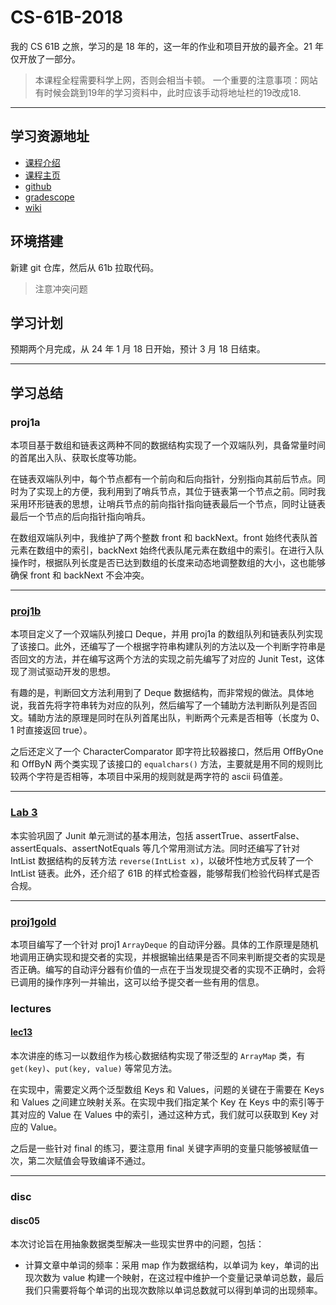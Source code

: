 # CS-61B-2018

我的 CS 61B 之旅，学习的是 18 年的，这一年的作业和项目开放的最齐全。21 年仅开放了一部分。

> 本课程全程需要科学上网，否则会相当卡顿。
> 一个重要的注意事项：网站有时候会跳到19年的学习资料中，此时应该手动将地址栏的19改成18.

---

## 学习资源地址

- [课程介绍](https://sp18.datastructur.es/about.html#auditing-cs61b)
- [课程主页](https://sp18.datastructur.es/)
- [github](https://github.com/Berkeley-CS61B)
- [gradescope](https://www.gradescope.com/)
- [wiki](https://csdiy.wiki/%E6%95%B0%E6%8D%AE%E7%BB%93%E6%9E%84%E4%B8%8E%E7%AE%97%E6%B3%95/CS61B/#_3)

## 环境搭建

新建 git 仓库，然后从 61b 拉取代码。
> 注意冲突问题

## 学习计划

预期两个月完成，从 24 年 1 月 18 日开始，预计 3 月 18 日结束。

---

## 学习总结

### proj1a

本项目基于数组和链表这两种不同的数据结构实现了一个双端队列，具备常量时间的首尾出入队、获取长度等功能。

在链表双端队列中，每个节点都有一个前向和后向指针，分别指向其前后节点。同时为了实现上的方便，我利用到了哨兵节点，其位于链表第一个节点之前。同时我采用环形链表的思想，让哨兵节点的前向指针指向链表最后一个节点，同时让链表最后一个节点的后向指针指向哨兵。

在数组双端队列中，我维护了两个整数 front 和 backNext。front 始终代表队首元素在数组中的索引，backNext 始终代表队尾元素在数组中的索引。在进行入队操作时，根据队列长度是否已达到数组的长度来动态地调整数组的大小，这也能够确保 front 和 backNext 不会冲突。

---

### [proj1b](https://sp18.datastructur.es/materials/proj/proj1b/proj1b)

本项目定义了一个双端队列接口 Deque，并用 proj1a 的数组队列和链表队列实现了该接口。此外，还编写了一个根据字符串构建队列的方法以及一个判断字符串是否回文的方法，并在编写这两个方法的实现之前先编写了对应的 Junit Test，这体现了测试驱动开发的思想。

有趣的是，判断回文方法利用到了 Deque 数据结构，而非常规的做法。具体地说，我首先将字符串转为对应的队列，然后编写了一个辅助方法判断队列是否回文。辅助方法的原理是同时在队列首尾出队，判断两个元素是否相等（长度为 0、1 时直接返回 true）。

之后还定义了一个 CharacterComparator 即字符比较器接口，然后用 OffByOne 和 OffByN 两个类实现了该接口的 `equalchars()` 方法，主要就是用不同的规则比较两个字符是否相等，本项目中采用的规则就是两字符的 ascii 码值差。

---

### [Lab 3](https://sp18.datastructur.es/materials/lab/lab3/lab3)

本实验巩固了 Junit 单元测试的基本用法，包括 assertTrue、assertFalse、assertEquals、assertNotEquals 等几个常用测试方法。同时还编写了针对 IntList 数据结构的反转方法 `reverse(IntList x)`，以破坏性地方式反转了一个 IntList 链表。此外，还介绍了 61B 的样式检查器，能够帮我们检验代码样式是否合规。

---

### [proj1gold](https://sp18.datastructur.es/materials/proj/proj1gold/proj1gold)

本项目编写了一个针对 proj1 `ArrayDeque` 的自动评分器。具体的工作原理是随机地调用正确实现和提交者的实现，并根据输出结果是否不同来判断提交者的实现是否正确。编写的自动评分器有价值的一点在于当发现提交者的实现不正确时，会将已调用的操作序列一并输出，这可以给予提交者一些有用的信息。

### lectures

#### [lec13](https://sp18.datastructur.es/materials/lectures/lec13/lec13)

本次讲座的练习一以数组作为核心数据结构实现了带泛型的 `ArrayMap` 类，有 `get(key)`、`put(key, value)` 等常见方法。

在实现中，需要定义两个泛型数组 Keys 和 Values，问题的关键在于需要在 Keys 和 Values 之间建立映射关系。在实现中我们指定某个 Key 在 Keys 中的索引等于其对应的 Value 在 Values 中的索引，通过这种方式，我们就可以获取到 Key 对应的 Value。

之后是一些针对 final 的练习，要注意用 final 关键字声明的变量只能够被赋值一次，第二次赋值会导致编译不通过。

---

### disc

#### disc05

本次讨论旨在用抽象数据类型解决一些现实世界中的问题，包括：

- 计算文章中单词的频率：采用 map 作为数据结构，以单词为 key，单词的出现次数为 value 构建一个映射，在这过程中维护一个变量记录单词总数，最后我们只需要将每个单词的出现次数除以单词总数就可以得到单词的出现频率。

